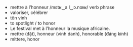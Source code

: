 
- mettre à l’honneur	/mɛtʁ‿a l‿ɔ.nœʁ/	verb phrase
- valoriser, célébrer
- tôn vinh	
- to spotlight / to honor	
- Le festival met à l’honneur la musique africaine.	
- mettre (đặt), honneur (vinh danh), honorable (đáng kính)	
- mittere, honor